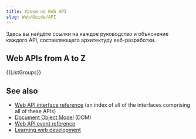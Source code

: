 ```yaml
---
title: Уроки по Web API
slug: Web/Guide/API
---
```


Здесь вы найдёте ссылки на каждое руководство и объяснение каждого API, составляющего архитектуру веб-разработки.

## Web APIs from A to Z

{{ListGroups}}

## See also

- [Web API interface reference](/ru/docs/Web/API) (an index of all of the interfaces comprising all of these APIs)
- [Document Object Model](/ru/docs/Web/API/Document_Object_Model) (DOM)
- [Web API event reference](/ru/docs/Web/Events)
- [Learning web development](/ru/docs/Learn)
